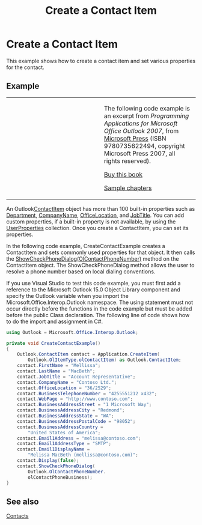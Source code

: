 ﻿---
title: 'Create a Contact Item'
TOCTitle: 'Create a Contact Item'
ms:assetid: b316294a-7f70-4e54-9375-4dc515e9fd11
ms:mtpsurl: https://msdn.microsoft.com/en-us/library/Ff184633(v=office.15)
ms:contentKeyID: 55119823
ms.date: 07/24/2014
mtps_version: v=office.15


---

# Create a Contact Item

This example shows how to create a contact item and set various properties for the contact.

## Example

<table>
<colgroup>
<col style="width: 50%" />
<col style="width: 50%" />
</colgroup>
<tbody>
<tr class="odd">
<td><p></p></td>
<td><p>The following code example is an excerpt from <em>Programming Applications for Microsoft Office Outlook 2007</em>, from <a href="http://www.microsoft.com/learning/books/default.mspx">Microsoft Press</a> (ISBN 9780735622494, copyright Microsoft Press 2007, all rights reserved).</p>
<p><a href="http://www.amazon.com/gp/product/0735622493?ie=utf8%26tag=msmsdn-20%26linkcode=as2%26camp=1789%26creative=9325%26creativeasin=0735622493">Buy this book</a></p>
<p><a href="https://msdn.microsoft.com/en-us/library/cc513844(v=office.15)">Sample chapters</a></p></td>
</tr>
</tbody>
</table>


An Outlook[ContactItem](https://msdn.microsoft.com/en-us/library/bb644956\(v=office.15\)) object has more than 100 built-in properties such as [Department](https://msdn.microsoft.com/en-us/library/bb610564\(v=office.15\)), [CompanyName](https://msdn.microsoft.com/en-us/library/bb610212\(v=office.15\)), [OfficeLocation](https://msdn.microsoft.com/en-us/library/bb647145\(v=office.15\)), and [JobTitle](https://msdn.microsoft.com/en-us/library/bb609294\(v=office.15\)). You can add custom properties, if a built-in property is not available, by using the [UserProperties](https://msdn.microsoft.com/en-us/library/bb611428\(v=office.15\)) collection. Once you create a ContactItem, you can set its properties.

In the following code example, CreateContactExample creates a ContactItem and sets commonly used properties for that object. It then calls the [ShowCheckPhoneDialog(OlContactPhoneNumber)](https://msdn.microsoft.com/en-us/library/bb646168\(v=office.15\)) method on the ContactItem object. The ShowCheckPhoneDialog method allows the user to resolve a phone number based on local dialing conventions.

If you use Visual Studio to test this code example, you must first add a reference to the Microsoft Outlook 15.0 Object Library component and specify the Outlook variable when you import the Microsoft.Office.Interop.Outlook namespace. The using statement must not occur directly before the functions in the code example but must be added before the public Class declaration. The following line of code shows how to do the import and assignment in C\#.

```csharp
using Outlook = Microsoft.Office.Interop.Outlook;
```

```csharp
private void CreateContactExample()
{
    Outlook.ContactItem contact = Application.CreateItem(
        Outlook.OlItemType.olContactItem) as Outlook.ContactItem;
    contact.FirstName = "Mellissa";
    contact.LastName = "MacBeth";
    contact.JobTitle = "Account Representative";
    contact.CompanyName = "Contoso Ltd.";
    contact.OfficeLocation = "36/2529";
    contact.BusinessTelephoneNumber = "4255551212 x432";
    contact.WebPage = "http://www.contoso.com";
    contact.BusinessAddressStreet = "1 Microsoft Way";
    contact.BusinessAddressCity = "Redmond";
    contact.BusinessAddressState = "WA";
    contact.BusinessAddressPostalCode = "98052";
    contact.BusinessAddressCountry =
        "United States of America";
    contact.Email1Address = "melissa@contoso.com";
    contact.Email1AddressType = "SMTP";
    contact.Email1DisplayName =
        "Melissa MacBeth (mellissa@contoso.com)";
    contact.Display(false);
    contact.ShowCheckPhoneDialog(
        Outlook.OlContactPhoneNumber.
        olContactPhoneBusiness);
}
```

## See also



[Contacts](contacts.md)

